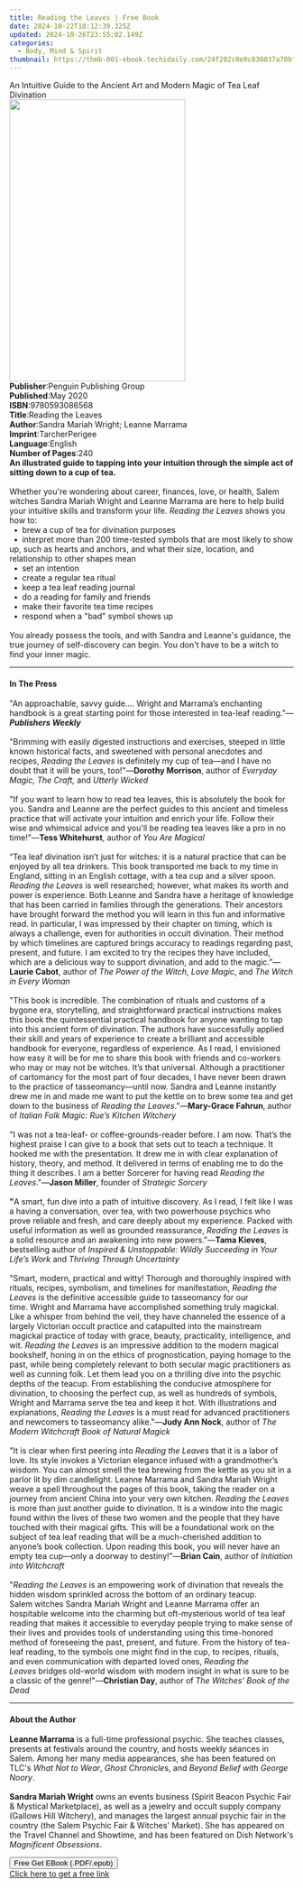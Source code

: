 ```yaml
---
title: Reading the Leaves | Free Book
date: 2024-10-22T18:12:39.325Z
updated: 2024-10-26T23:55:02.149Z
categories:
  - Body, Mind & Spirit
thumbnail: https://thmb-001-ebook.techidaily.com/24f202c0e0c830037a70bf63efd7a3cfe99366b32e20e47463ba3a87558406bb.jpg
---
```

<main id="book-container">
  <div class="flex flex-col">
    <div class="book-brief flex-1 py-6 px-4 sm:p-6 md:py-10 md:px-8">
      <!-- brief-->
      <div class="book-brief-main">
        An Intuitive Guide to the Ancient Art and Modern Magic of Tea Leaf
        Divination
      </div>
    </div>
    <div
      class="book-meta-info flex-1 grid gap-4 col-start-1 col-end-3 row-start-1 sm:mb-6 sm:grid-cols-4 lg:gap-6 lg:col-start-2 lg:row-end-6 lg:row-span-6 lg:mb-0"
    >
      <div
        class="book-meta-info-left place-content-center mt-4 p-4 text-sm leading-6 col-start-2 col-span-2 dark:text-slate-400"
      >
        <img
          class="w-full h-500 object-cover rounded-lg sm:h-255 sm:col-span-2 lg:col-span-full"
          src="https://img-001-ebook.techidaily.com/ad88acdabfa821717b5b95d6e8d244b555d9167bcd6ded4ef3007e3bd194ef8b.jpg"
          alt=""
          width="312"
          height="500"
        />
      </div>
      <div
        class="book-meta-info-right mt-2 col-start-1 row-start-2 col-span-3 self-center"
      >
        <!-- meta data  -->
        <div class="flex flex-col px-4 md:px-8">
          <div class="flex-1">
            <strong>Publisher</strong>:<span class="px-2"
              >Penguin Publishing Group</span
            >
          </div>
          <div class="flex-1">
            <strong>Published</strong>:<span class="px-2">May 2020</span>
          </div>
          <div class="flex-1">
            <strong>ISBN</strong>:<span class="px-2">9780593086568</span>
          </div>
          <div class="flex-1">
            <strong>Title</strong>:<span class="px-2">Reading the Leaves</span>
          </div>
          <div class="flex-1">
            <strong>Author</strong>:<span class="px-2"
              >Sandra Mariah Wright; Leanne Marrama</span
            >
          </div>
          <div class="flex-1">
            <strong>Imprint</strong>:<span class="px-2">TarcherPerigee</span>
          </div>
          <div class="flex-1">
            <strong>Language</strong>:<span class="px-2">English</span>
          </div>
          <div class="flex-1">
            <strong>Number of Pages</strong>:<span class="px-2">240</span>
          </div>
        </div>
      </div>
    </div>
    <div class="book-description flex-1 py-6 px-4 sm:p-6 md:py-10 md:px-8">
      <div class="book-description-main">
        <div accordion-content="" id="description">
          <b
            >An illustrated guide to tapping into your intuition through the
            simple act of sitting down to a cup of tea.</b
          ><br /><br />Whether you're wondering about career, finances, love, or
          health, Salem witches Sandra Mariah Wright and Leanne Marrama are here
          to help build your intuitive skills and transform your life.
          <i>Reading the Leaves</i> shows you how to:<br />&nbsp;
          <b>•</b> &nbsp;brew a cup of tea for divination purposes<br />&nbsp;
          <b>•</b> &nbsp;interpret more than 200 time-tested symbols that are
          most likely to show up, such as hearts and anchors, and what their
          size, location, and relationship to other shapes mean<br />&nbsp;
          <b>•</b> &nbsp;set an intention<br />&nbsp; <b>•</b> &nbsp;create a
          regular tea ritual<br />&nbsp; <b>•</b> &nbsp;keep a tea leaf reading
          journal<br />&nbsp; <b>•</b> &nbsp;do a reading for family and
          friends<br />&nbsp; <b>•</b> &nbsp;make their favorite tea time
          recipes<br />&nbsp; <b>•</b> &nbsp;respond when a "bad" symbol shows
          up<br /><br />You already possess the tools, and with Sandra and
          Leanne's guidance, the true journey of self-discovery can begin. You
          don't have to be a witch to find your inner magic.
        </div>
        <div class="accordion-fader"></div>
      </div>
    </div>
    <div class="book-excerpts flex-1 py-6 px-4 sm:p-6 md:py-10 md:px-8">
      <!-- excerpts-->
      <div class="book-excerpts-main">
        <hr />
        <h4 class="placeholder placeholder-heading">
          <span>In The Press</span>
        </h4>
        <p>
          "An approachable, savvy guide....&nbsp;Wright&nbsp;and Marrama’s
          enchanting handbook is a&nbsp;great starting point for those
          interested&nbsp;in tea-leaf reading."—<b><i>Publishers Weekly</i></b
          ><br /><br />"Brimming with easily digested instructions and
          exercises, steeped in little known historical facts, and sweetened
          with personal anecdotes and recipes,&nbsp;<i
            >Reading the Leaves&nbsp;</i
          >is definitely my cup of tea—and I have no doubt that it will be
          yours, too!"—<b>Dorothy Morrison</b>, author of&nbsp;<i
            >Everyday Magic, The Craft,&nbsp;</i
          >and&nbsp;<i>Utterly Wicked</i> <i><br /></i><br />"If you want to
          learn how to read tea leaves, this is absolutely the book for you.
          Sandra and Leanne are the perfect guides to this ancient and timeless
          practice that will activate your intuition and enrich your life.
          Follow their wise and whimsical advice and you'll be reading tea
          leaves like a pro in no time!"—<b>Tess Whitehurst</b>, author
          of&nbsp;<i>You Are Magical</i> <br /><br />“Tea leaf divination isn’t
          just for witches: it is a natural practice that can be enjoyed by all
          tea drinkers. This book transported me back to my time in England,
          sitting in an English cottage, with a tea cup and a silver spoon.
          <i>Reading the Leaves</i> is well researched; however, what makes its
          worth and power is experience. Both Leanne and Sandra have a heritage
          of knowledge that has been carried in families through the
          generations. Their ancestors have brought forward the method you will
          learn in this fun and informative read. In particular, I was impressed
          by their chapter on timing, which is always a challenge, even for
          authorities in occult divination. Their method by which timelines are
          captured brings accuracy to readings regarding past, present, and
          future. I am excited to try the recipes they have included, which are
          a delicious way to support divination, and add to the magic.”—<b
            >Laurie Cabot</b
          >, author of&nbsp;<i>The Power of the Witch</i>, <i>Love Magic</i>,
          and&nbsp;<i>The Witch in Every Woman<br /></i><br />"This book is
          incredible. The combination of rituals and customs of a bygone era,
          storytelling, and straightforward practical instructions makes this
          book the quintessential practical handbook for anyone wanting to tap
          into this ancient form of divination. The authors have successfully
          applied their skill and years of experience to create a brilliant and
          accessible handbook for everyone, regardless of experience. As I read,
          I envisioned how easy it will be for me to share this book with
          friends and co-workers who may or may not be witches. It’s that
          universal. Although a practitioner of cartomancy for the most part of
          four decades, I have never been drawn to the practice of
          tasseomancy—until now. Sandra and Leanne instantly drew me in and made
          me want to put the kettle on to brew some tea and get down to the
          business of&nbsp;<i>Reading the Leaves</i>."—<b>Mary-Grace Fahrun</b>,
          author of&nbsp;<i>Italian Folk Magic: Rue’s Kitchen Witchery</i>
          <br />
          <i><br /></i>"I was not a tea-leaf- or coffee-grounds-reader before. I
          am now. That’s the highest praise I can give to a book that sets out
          to teach a technique. It hooked me with the presentation. It drew me
          in with clear explanation of history, theory, and method. It delivered
          in terms of enabling me to do the thing it describes. I am a better
          Sorcerer for having read <i>Reading the Leaves</i>."—<b
            >Jason Miller</b
          >, founder of&nbsp;<i>Strategic Sorcery<br /></i><br /><b>"</b
          >A&nbsp;smart, fun dive into a path of intuitive discovery. As I read,
          I felt like I was a having a conversation, over tea, with two
          powerhouse psychics who prove reliable and fresh, and care deeply
          about my experience. Packed with useful information as well as
          grounded reassurance,&nbsp;<i>Reading the Leaves</i>&nbsp;is a solid
          resource and an awakening into new powers."—<b>Tama Kieves</b>,
          bestselling author of&nbsp;<i
            >Inspired &amp; Unstoppable: Wildly Succeeding in Your Life’s
            Work</i
          >&nbsp;and&nbsp;<i>Thriving Through Uncertainty<br /><br /></i>"Smart,
          modern, practical and witty! Thorough and thoroughly inspired with
          rituals, recipes, symbolism, and timelines for manifestation,
          <i>Reading the Leaves</i> is the definitive accessible guide to
          tasseomancy for our time.&nbsp;Wright and Marrama&nbsp;have
          accomplished something truly magickal. Like a whisper from behind the
          veil, they have channeled the essence of a largely Victorian occult
          practice and catapulted into the mainstream magickal practice of today
          with grace, beauty, practicality, intelligence, and wit.
          <i>Reading the Leaves</i> is an impressive addition to the modern
          magical bookshelf, honing in on the ethics of prognostication, paying
          homage to the past, while being completely relevant to both secular
          magic practitioners as well as cunning folk. Let them lead you on a
          thrilling dive into the psychic depths of the teacup. From
          establishing the conducive atmosphere for divination, to choosing the
          perfect cup, as well as hundreds of symbols, Wright and Marrama serve
          the tea and keep it hot. With illustrations and explanations,
          <i>Reading the Leaves </i>is a must read for advanced practitioners
          and newcomers to tasseomancy alike."—<b>Judy Ann Nock</b>, author
          of&nbsp;<i>The Modern Witchcraft Book of Natural Magick<br /><br /></i
          >"It is clear when first peering into <i>Reading the Leaves</i> that
          it is a labor of love. Its style invokes a Victorian elegance infused
          with a grandmother’s wisdom. You can&nbsp;almost smell the tea brewing
          from the kettle as you sit in a parlor lit by dim candlelight. Leanne
          Marrama and Sandra Mariah Wright weave a spell throughout&nbsp;the
          pages of this book, taking the reader on a journey from ancient China
          into your very own kitchen.<i> Reading the Leaves</i> is more than
          just another guide to&nbsp;divination. It is a window into the magic
          found within the lives of these two women and the people that they
          have touched with their magical gifts. This will be
          a&nbsp;foundational work on the subject of tea leaf reading that will
          be a much-cherished addition to anyone’s book collection. Upon reading
          this book, you will never have an empty&nbsp;tea cup—only a doorway to
          destiny!"—<b>Brian Cain</b>, author of&nbsp;<i
            >Initiation into Witchcraft</i
          >&nbsp; <br /><br />"<i>Reading the Leaves&nbsp;</i>is an empowering
          work of divination that reveals the hidden wisdom sprinkled across
          the&nbsp;bottom of an ordinary teacup. Salem&nbsp;witches Sandra
          Mariah Wright and Leanne Marrama offer an hospitable welcome into the
          charming but oft-mysterious world of&nbsp;tea leaf reading that makes
          it accessible to everyday people trying to make sense of their lives
          and provides tools of&nbsp;understanding using this time-honored
          method of foreseeing the past, present, and future. From the history
          of tea-leaf reading, to the symbols one might find in the cup, to
          recipes, rituals, and even communication with departed loved
          ones,&nbsp;<i>Reading the Leaves&nbsp;</i>bridges old-world wisdom
          with modern insight in what is sure to be a classic of the genre!"—<b
            >Christian Day</b
          >, author of<b>&nbsp;</b><i>The Witches’&nbsp;Book of the Dead</i>
        </p>
      </div>
    </div>
    <div class="book-about-author flex-1 py-6 px-4 sm:p-6 md:py-10 md:px-8">
      <!-- about author-->
      <div class="book-main-author-main">
        <hr />
        <h4 class="placeholder placeholder-heading">
          <span>About the Author</span>
        </h4>
        <p>
          <b>Leanne Marrama</b> is a full-time professional psychic. She teaches
          classes, presents at festivals around the country, and hosts weekly
          séances in Salem. Among her many media appearances, she has been
          featured on TLC's <i>What Not to Wear</i>, <i>Ghost Chronicle</i>s,
          and <i>Beyond Belief with George Noory</i>.<br /><br /><b
            >Sandra Mariah Wright</b
          >
          owns an events business (Spirit Beacon Psychic Fair &amp; Mystical
          Marketplace), as well as a jewelry and occult supply company (Gallows
          Hill Witchery), and manages the largest annual psychic fair in the
          country (the Salem Psychic Fair &amp; Witches' Market). She has
          appeared on the Travel Channel and Showtime, and has been featured on
          Dish Network's <i>Magnificent Obsessions</i>.
        </p>
      </div>
    </div>
    <div class="book-free-get flex-1 py-6 px-4 sm:p-6 md:py-10 md:px-8">
      <button
        id="btn-free-get"
        class="bg-blue-500 hover:bg-blue-700 text-white font-bold py-2 px-4 rounded"
      >
        Free Get EBook (.PDF/.epub)
      </button>
      <div id="countdown-display" class="px-2 text-lg mt-2"></div>
      <a
        id="free-link"
        class="hidden bg-blue-500 hover:bg-blue-700 text-white font-bold py-2 px-4 rounded"
        href="https://www.ebooks.com/en-us/book/209769974/reading-the-leaves/sandra-mariah-wright/"
        target="_blank"
        >Click here to get a free link</a
      >
    </div>
    <script>
      let countdownTime = 0;
      let countdownInterval = null;
      document
        .getElementById('btn-free-get')
        .addEventListener('click', startCountdown);
      function startCountdown() {
        countdownTime = new Date().getTime() + 60000 * 3;
        countdownInterval = setInterval(updateCountdown, 1000);
        document.getElementById('btn-free-get').disabled = true;
        document
          .getElementById('btn-free-get')
          .classList.add('bg-gray-500', 'cursor-not-allowed');
      }
      function updateCountdown() {
        let currentTime = new Date().getTime();
        let timeLeft = countdownTime - currentTime;
        let secondsLeft = Math.floor(timeLeft / 1000);
        document.getElementById('countdown-display').innerHTML =
          `Remaining time: ${secondsLeft} seconds.`;
        if (secondsLeft <= 0) {
          clearInterval(countdownInterval);
          document.getElementById('btn-free-get').classList.add('hidden');
          document.getElementById('free-link').classList.remove('hidden');
          document.getElementById('countdown-display').innerHTML = '';
        }
      }
    </script>
  </div>
</main>

<ins class="adsbygoogle"
      style="display:block"
      data-ad-client="ca-pub-7571918770474297"
      data-ad-slot="8358498916"
      data-ad-format="auto"
      data-full-width-responsive="true"></ins>
    